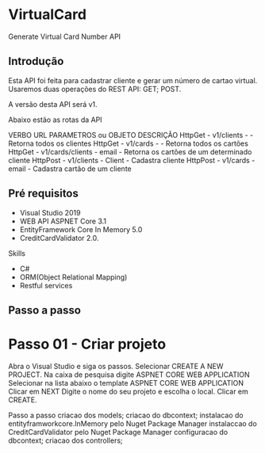 # VirtualCard
Generate Virtual Card Number API


## Introdução
Esta API foi feita para cadastrar cliente e gerar um número de cartao virtual. Usaremos duas operações do REST API: GET; POST.

A versão desta API será v1.

Abaixo estão as rotas da API

VERBO       URL                 PARAMETROS ou OBJETO      DESCRIÇÃO
HttpGet   - v1/clients       -                          - Retorna todos os clientes 
HttpGet   - v1/cards         -                          - Retorna todos os cartões
HttpGet   - v1/cards/clients -  email                   - Retorna os cartões de um determinado cliente 
HttpPost  - v1/clients       -  Client                  - Cadastra cliente
HttpPost   - v1/cards        -  email                   - Cadastra cartão de um cliente


## Pré requisitos
  - Visual Studio 2019
  - WEB API ASPNET Core 3.1
  - EntityFramework Core In Memory 5.0
  - CreditCardValidator 2.0. 

Skills
  - C#
  - ORM(Object Relational Mapping)
  - Restful services


## Passo a passo

# Passo 01 - Criar projeto

Abra o Visual Studio e siga os passos.
Selecionar CREATE A NEW PROJECT.
Na caixa de pesquisa digite ASPNET CORE WEB APPLICATION
Selecionar na lista abaixo o template ASPNET CORE WEB APPLICATION
Clicar em NEXT
Digite o nome do seu projeto e escolha o local.
Clicar em CREATE.


Passo a passo
criacao dos models;
criacao do dbcontext;
instalacao do entityframworkcore.InMemory pelo Nuget Package Manager
instalaccao do CreditCardValidator pelo Nuget Package Manager
configuracao do dbcontext;
criacao dos controllers;


